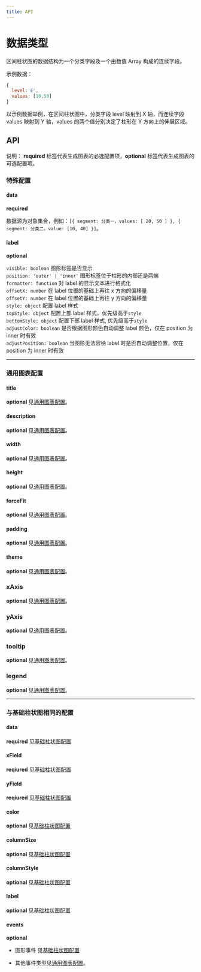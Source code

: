 ```yaml
---
title: API
---
```


# 数据类型

区间柱状图的数据结构为一个分类字段及一个由数值 Array 构成的连续字段。

示例数据：

```js
{
  level:'E',
  values: [10,50]
}
```

以示例数据举例，在区间柱状图中，分类字段 level 映射到 X 轴，而连续字段 values 映射到 Y 轴，values 的两个值分别决定了柱形在 Y 方向上的伸展区域。

## API

说明： **required** 标签代表生成图表的必选配置项，**optional** 标签代表生成图表的可选配置项。

### 特殊配置

#### data

**required**

数据源为对象集合，例如：`[{ segment: 分类一，values: [ 20, 50 ] }, { segment: 分类二，value: [10, 40] }]`。

#### label

**optional**

`visible: boolean` 图形标签是否显示 <br />
`position: 'outer' | 'inner'` 图形标签位于柱形的内部还是两端 <br />
`formatter: function` 对 label 的显示文本进行格式化 <br />
`offsetX: number` 在 label 位置的基础上再往 x 方向的偏移量 <br />
`offsetY: number` 在 label 位置的基础上再往 y 方向的偏移量 <br />
`style: object` 配置 label 样式 <br />
`topStyle: object` 配置上部 label 样式，优先级高于`style` <br />
`bottomStyle: object` 配置下部 label 样式, 优先级高于`style` <br />
`adjustColor: boolean` 是否根据图形颜色自动调整 label 颜色，仅在 position 为 inner 时有效 <br />
`adjustPosition: boolean` 当图形无法容纳 label 时是否自动调整位置，仅在 position 为 inner 时有效

---

### 通用图表配置

#### title

**optional** 见[通用图表配置](../general-config#title)。

#### description

**optional** 见[通用图表配置](../general-config#description)。

#### width

**optional** 见[通用图表配置](../general-config#width)。

#### height

**optional** 见[通用图表配置](../general-config#height)。

#### forceFit

**optional** 见[通用图表配置](../general-config#forceFit)。

#### padding

**optional** 见[通用图表配置](../general-config#padding)。

#### theme

**optional** 见[通用图表配置](../general-config#theme)。

### xAxis

**optional** 见[通用图表配置](../general-config#categoryaxis)。

### yAxis

**optional** 见[通用图表配置](../general-config#linearaxis)。

### tooltip

**optional** 见[通用图表配置](../general-config#tooltip)。

### legend

**optional** 见[通用图表配置](../general-config#legend)。

---

### 与基础柱状图相同的配置

#### data

**required** 见[基础柱状图配置](./column#data-collection)

#### xField

**reqiured** 见[基础柱状图配置](./column#xfield-string)

#### yField

**reqiured** 见[基础柱状图配置](./column#yField-string)

#### color

**optional** 见[基础柱状图配置](./column#color-string--string--function)

#### columnSize

**optional** 见[基础柱状图配置](./column#columnsize-number)

#### columnStyle

**optional** 见[基础柱状图配置](./column.zh#columnstyle-object--function)

#### label

**optional** 见[基础柱状图配置](./column#label)

#### events

**optional**

- 图形事件 见[基础柱状图配置](./column#events)

- 其他事件类型见[通用图表配置](../general-config#events)。
